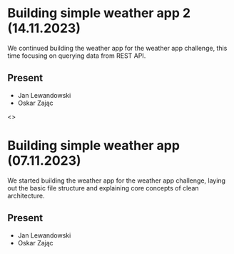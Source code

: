 # Building simple weather app 2 (14.11.2023)

We continued building the weather app for the weather app challenge, this time focusing on querying data from REST API.

## Present
- Jan Lewandowski
- Oskar Zając

<<BREAK>>

# Building simple weather app (07.11.2023)

We started building the weather app for the weather app challenge, laying out the basic file structure and explaining core concepts of clean architecture.

## Present
- Jan Lewandowski
- Oskar Zając
